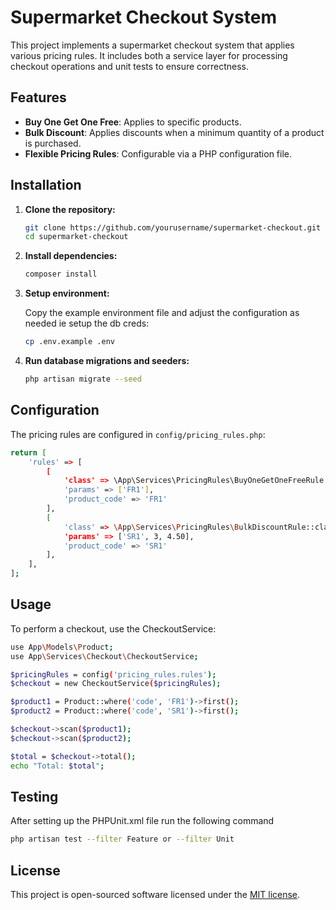 # Supermarket Checkout System

This project implements a supermarket checkout system that applies various pricing rules. It includes both a service layer for processing checkout operations and unit tests to ensure correctness.

## Features

- **Buy One Get One Free**: Applies to specific products.
- **Bulk Discount**: Applies discounts when a minimum quantity of a product is purchased.
- **Flexible Pricing Rules**: Configurable via a PHP configuration file.

## Installation

1. **Clone the repository:**

    ```bash
    git clone https://github.com/yourusername/supermarket-checkout.git
    cd supermarket-checkout
    ```

2. **Install dependencies:**

    ```bash
    composer install
    ```

3. **Setup environment:**

    Copy the example environment file and adjust the configuration as needed ie setup the db creds:

    ```bash
    cp .env.example .env
    ```

4. **Run database migrations and seeders:**

    ```bash
    php artisan migrate --seed
    ```

## Configuration

The pricing rules are configured in `config/pricing_rules.php`:

```bash
return [
    'rules' => [
        [
            'class' => \App\Services\PricingRules\BuyOneGetOneFreeRule::class,
            'params' => ['FR1'],
            'product_code' => 'FR1'
        ],
        [
            'class' => \App\Services\PricingRules\BulkDiscountRule::class,
            'params' => ['SR1', 3, 4.50],
            'product_code' => 'SR1'
        ],
    ],
];
```

## Usage

To perform a checkout, use the CheckoutService:

```bash
use App\Models\Product;
use App\Services\Checkout\CheckoutService;

$pricingRules = config('pricing_rules.rules');
$checkout = new CheckoutService($pricingRules);

$product1 = Product::where('code', 'FR1')->first();
$product2 = Product::where('code', 'SR1')->first();

$checkout->scan($product1);
$checkout->scan($product2);

$total = $checkout->total();
echo "Total: $total";
```

## Testing
After setting up the PHPUnit.xml file  run the following command 


```bash
php artisan test --filter Feature or --filter Unit
```

## License

This project is open-sourced software licensed under the [MIT license](https://opensource.org/licenses/MIT).

